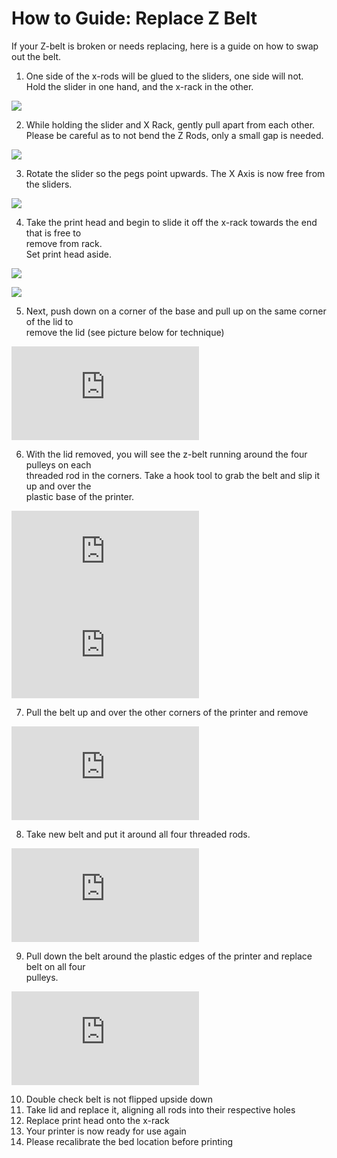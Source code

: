 # How to Guide: Replace Z Belt

If your Z-belt is broken or needs replacing, here is a guide on how to swap out the belt.

  
1. One side of the x-rods will be glued to the sliders, one side will not.  
Hold the slider in one hand, and the x-rack in the other.

![](../.gitbook/assets/micro_1.png)

2. While holding the slider and X Rack, gently pull apart from each other.  
Please be careful as to not bend the Z Rods, only a small gap is needed.

![](../.gitbook/assets/micro_2.png)

3. Rotate the slider so the pegs point upwards. The X Axis is now free from the sliders.

![](../.gitbook/assets/micro_3.png)

4. Take the print head and begin to slide it off the x-rack towards the end that is free to  
remove from rack.  
Set print head aside.

![](../.gitbook/assets/micro_6.PNG)

![](../.gitbook/assets/micro_7.PNG)

5. Next, push down on a corner of the base and pull up on the same corner of the lid to  
remove the lid \(see picture below for technique\)

![](https://support.printm3d.com/scripts/file.php?view=Y&file=53d361b4843d88e061bf1099bba5bd31)

6. With the lid removed, you will see the z-belt running around the four pulleys on each  
threaded rod in the corners. Take a hook tool to grab the belt and slip it up and over the  
plastic base of the printer.

![](https://support.printm3d.com/scripts/file.php?view=Y&file=8ef7aa1fb2999a4023d3270e1d223ae8)![](https://support.printm3d.com/scripts/file.php?view=Y&file=2ee7d3e04e8aa6ba44546c75a098aaa8)

7. Pull the belt up and over the other corners of the printer and remove

![](https://support.printm3d.com/scripts/file.php?view=Y&file=94a290c6245d3d2c73e961ab1d9c1494)

8. Take new belt and put it around all four threaded rods.

![](https://support.printm3d.com/scripts/file.php?view=Y&file=abb6f55a4a30ff254a73dab24e0040cf)

9. Pull down the belt around the plastic edges of the printer and replace belt on all four  
pulleys.

![](https://support.printm3d.com/scripts/file.php?view=Y&file=7c9061941cb9c6dbd7f94178e1b62c7d)

10. Double check belt is not flipped upside down  
11. Take lid and replace it, aligning all rods into their respective holes  
12. Replace print head onto the x-rack  
13. Your printer is now ready for use again  
14. Please recalibrate the bed location before printing

